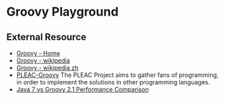 Groovy Playground
========================================

External Resource
-----------------------------

- [Groovy - Home](http://groovy.codehaus.org/)
- [Groovy - wikipedia](http://en.wikipedia.org/wiki/Groovy_(programming_language))
- [Groovy - wikipedia zh](http://zh.wikipedia.org/wiki/Groovy)
- [PLEAC-Groovy](http://pleac.sourceforge.net/pleac_groovy/index.html)
The PLEAC Project aims to gather fans of programming, in order to implement the solutions in other programming languages.
- [Java 7 vs Groovy 2.1 Performance Comparison](http://java.dzone.com/articles/java-7-vs-groovy-21)
